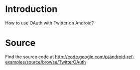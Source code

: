 
# Introduction #

How to use OAuth with Twitter on Android?


# Source #

Find the source code at http://code.google.com/p/android-ref-examples/source/browse/TwitterOAuth